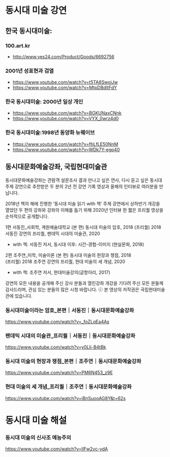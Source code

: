 # 동시대 미술 강연

## 한국 동시대미술: 

### 100.art.kr
* http://www.yes24.com/Product/Goods/6692756

### 2001년 성표현과 검열
* https://www.youtube.com/watch?v=t5TA6SwoiJw
* https://www.youtube.com/watch?v=MtpDBdltFdY
### 한국 동시대미술: 2000년 일상 개인
* https://www.youtube.com/watch?v=BGKUNaxCNnk
* https://www.youtube.com/watch?v=VYX_0wrz4d0
### 한국 동시대미술:1998년 동양화 뉴웨이브
* https://www.youtube.com/watch?v=fhLfLE50NnM
* https://www.youtube.com/watch?v=WDk7Y-egp40

## 동시대문화예술강좌, 국립현대미술관

동시대문화예술강좌는 관람객 설문조사 결과 만나고 싶은 연사, 
다시 듣고 싶은 동시대 주제 강연으로 추천받은 두 분의 
2년 전 강연 기록 영상과 올해의 인터뷰로 여러분을 만납니다.

2018년 책의 해에 진행한 ‘동시대 미술 읽기 with 책’ 주제 강연에서
상하반기 개강을 열었던 두 편의 강좌와 강좌의 이해를 돕기 위해 
2020년 인터뷰 한 짧은 프리퀄 영상을 순차적으로 공개합니다.

1편  서동진_사회학, 계원예술대학교
(본    편) 동시대 미술의 암호, 2018
(프리퀄) 2018 서동진 강연의 프리퀄, 팬데믹 시대의 미술관, 2020
   * with 책: 서동진 저서, 동시대 이후: 시간-경험-이미지 (현실문화, 2018) 

2편   조주연_미학, 미술이론
(본    편) 동시대 미술의 현장과 쟁점, 2018  
(프리퀄) 2018 조주연 강연의 프리퀄, 현대 미술의 세 개념, 2020   
   * with 책: 조주연 저서, 현대미술강의(글항아리, 2017)

강연의 모든 내용을 공개해 주신 강사 분들과
열린강좌 개강을 기다려 주신 모든 분들께 감사드리며, 
관심 있는 분들의 많은 시청 바랍니다.
ⓒ 본 영상의 저작권은 국립현대미술관에 있습니다.


### 동시대미술이라는 암호_본편｜서동진｜동시대문화예술강좌
https://www.youtube.com/watch?v=_foZLqEa4As

### 팬데믹 시대의 미술관_프리퀄｜서동진｜동시대문화예술강좌
https://www.youtube.com/watch?v=y0LIi-B4tBk

### 동시대 미술의 현장과 쟁점_본편｜조주연｜동시대문화예술강좌
https://www.youtube.com/watch?v=PM6N453_z9E

### 현대 미술의 세 개념_프리퀄｜조주연｜동시대문화예술강좌
https://www.youtube.com/watch?v=iBnSuooAG8Y&t=62s


# 동시대 미술 해설

### 동시대 미술의 신사조 예능주의
https://www.youtube.com/watch?v=llFw2vc-ydA

